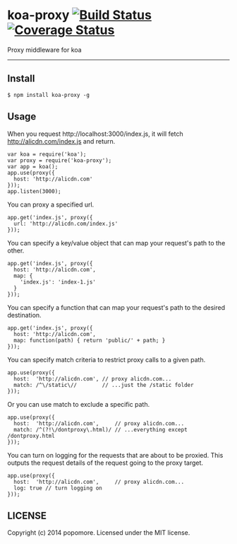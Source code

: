 # koa-proxy [![Build Status](https://travis-ci.org/popomore/koa-proxy.png?branch=master)](https://travis-ci.org/popomore/koa-proxy) [![Coverage Status](https://coveralls.io/repos/popomore/koa-proxy/badge.png?branch=master)](https://coveralls.io/r/popomore/koa-proxy?branch=master) 

Proxy middleware for koa

---

## Install

```
$ npm install koa-proxy -g
```

## Usage

When you request http://localhost:3000/index.js, it will fetch http://alicdn.com/index.js and return. 

```
var koa = require('koa');
var proxy = require('koa-proxy');
var app = koa();
app.use(proxy({
  host: 'http://alicdn.com'
}));
app.listen(3000);
```

You can proxy a specified url.

```
app.get('index.js', proxy({
  url: 'http://alicdn.com/index.js'
}));
```

You can specify a key/value object that can map your request's path to the other.

```
app.get('index.js', proxy({
  host: 'http://alicdn.com',
  map: {
    'index.js': 'index-1.js'
  }
}));
```

You can specify a function that can map your request's path to the desired destination.

```
app.get('index.js', proxy({
  host: 'http://alicdn.com',
  map: function(path) { return 'public/' + path; }
}));
```

You can specify match criteria to restrict proxy calls to a given path.

```
app.use(proxy({
  host:  'http://alicdn.com', // proxy alicdn.com...
  match: /^\/static\//        // ...just the /static folder
}));
```

Or you can use match to exclude a specific path.

```
app.use(proxy({
  host:  'http://alicdn.com',     // proxy alicdn.com...
  match: /^(?!\/dontproxy\.html)/ // ...everything except /dontproxy.html
}));
```

You can turn on logging for the requests that are about to be proxied. This outputs the request details of the request going to the proxy target.

```
app.use(proxy({
  host:  'http://alicdn.com',     // proxy alicdn.com...
  log: true // turn logging on
}));
```

## LICENSE

Copyright (c) 2014 popomore. Licensed under the MIT license.
